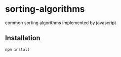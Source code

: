# sorting-algorithms
common sorting algorithms implemented by javascript

## Installation
```npm install```
